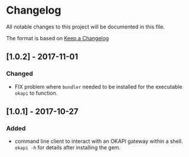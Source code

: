 # Changelog
All notable changes to this project will be documented in this file.

The format is based on [Keep a Changelog](http://keepachangelog.com/en/1.0.0/)

## [1.0.2] - 2017-11-01

### Changed
- FIX problem where `bundler` needed to be installed for the
  executable `okapi` to function.

## [1.0.1] - 2017-10-27

### Added
- command line client to interact with an OKAPI gateway within a
  shell. `okapi -h` for details after installing the gem.

